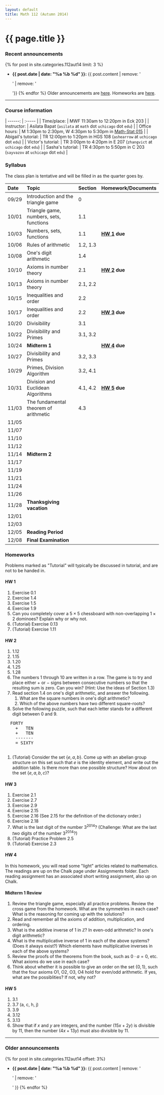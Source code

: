 ```yaml
---
layout: default
title: Math 112 (Autumn 2014)
---
```


# {{ page.title }}

### Recent announcements
{% for post in site.categories.112aut14 limit: 3 %}
* **{{ post.date | date: "%a %b %d" }}:** {{ post.content | remove: '<p>' | remove: '</p>'}}
{% endfor %}
Older announcements are [here](#older-announcements). Homeworks are [here](#homeworks).

----

### Course information

<div class="infotable">

| ------:             | :-----                                                                |
| Time/place:         | MWF 11:30am to 12:20pm in Eck 203                                     |
| Instructor:         | Asilata Bapat (`asilata` at `math` dot `uchicago` dot `edu`)          |
| Office hours:       | M 1:30pm to 2:30pm, W 4:30pm to 5:30pm in [Math-Stat 015][ms]         |
| Abigail's tutorial: | TR 12:00pm to 1:20pm in HGS 108 (`ashearrow` at `uchicago` dot `edu`) |
| Victor's tutorial:  | TR 3:00pm to 4:20pm in E 207 (`zhangvict` at `uchicago` dot `edu`)    |
| Sasha's tutorial:   | TR 4:30pm to 5:50pm in C 203 (`sayvazov` at `uchicago` dot `edu`)     |

[ms]: https://maps.uchicago.edu/?location=Math-Stat+Building

</div>

### Syllabus
The class plan is tentative and will be filled in as the quarter goes by. 

<div class="classplan">

| Date  | Topic                                   |  Section | Homework/Documents    |
| :---  | :---                                    |     :--- | :---                  |
| 09/29 | Introduction and the triangle game      |        0 |                       |
| 10/01 | Triangle game, numbers, sets, functions |      1.1 |                       |
| 10/03 | Numbers, sets, functions                |      1.1 | **[HW 1](#hw-1) due** |
| 10/06 | Rules of arithmetic                     | 1.2, 1.3 |                       |
| 10/08 | One's digit arithmetic                  |      1.4 |                       |
| 10/10 | Axioms in number theory                 |      2.1 | **[HW 2](#hw-2) due** |
| 10/13 | Axioms in number theory                 | 2.1, 2.2 |                       |
| 10/15 | Inequalities and order                  |      2.2 |                       |
| 10/17 | Inequalities and order                  |      2.2 | **[HW 3](#hw-3) due** |
| 10/20 | Divisibility                            |      3.1 |                       |
| 10/22 | Divisibility and Primes                 | 3.1, 3.2 |                       |
| 10/24 | **Midterm 1**                           |          | **[HW 4](#hw-4) due** |
| 10/27 | Divisibility and Primes                 | 3.2, 3.3 |                       |
| 10/29 | Primes, Division Algorithm              | 3.2, 4.1 |                       |
| 10/31 | Division and Euclidean Algorithms       | 4.1, 4.2 | **[HW 5](#hw-5) due** |
| 11/03 | The fundamental theorem of arithmetic   |      4.3 |                       |
| 11/05 |                                         |          |                       |
| 11/07 |                                         |          |                       |
| 11/10 |                                         |          |                       |
| 11/12 |                                         |          |                       |
| 11/14 | **Midterm 2**                           |          |                       |
| 11/17 |                                         |          |                       |
| 11/19 |                                         |          |                       |
| 11/21 |                                         |          |                       |
| 11/24 |                                         |          |                       |
| 11/26 |                                         |          |                       |
| 11/28 | **Thanksgiving vacation**               |          |                       |
| 12/01 |                                         |          |                       |
| 12/03 |                                         |          |                       |
| 12/05 | **Reading Period**                      |          |                       |
| 12/08 | **Final Examination**                   |          |                       |

</div>

### Homeworks
Problems marked as "Tutorial" will typically be discussed in tutorial, and are not to be handed in.

#### HW 1
1. Exercise 0.1
1. Exercise 1.4
1. Exercise 1.5
1. Exercise 1.9
1. Can you completely cover a $5\times 5$ chessboard with non-overlapping $1\times 2$ dominoes? Explain why or why not.
1. (Tutorial) Exercise 0.13
1. (Tutorial) Exercise 1.11

#### HW 2
1. 1.12
1. 1.15
1. 1.20
1. 1.25
1. 1.28
1. The numbers 1 through 10 are written in a row. The game is to try and place either $+$ or $-$ signs between consecutive numbers so that the resulting sum is zero. Can you win? (Hint: Use the ideas of Section 1.3)
1. Read section 1.4 on one's digit arithmetic, and answer the following.
    1. What are the square numbers in one's digit arithmetic?
    1. Which of the above numbers have two different square-roots?
1. Solve the following puzzle, such that each letter stands for a different digit between 0 and 9.  
<pre>
  FORTY
    +   TEN
    +   TEN
    -------
    = SIXTY
    </pre>
1. (Tutorial) Consider the set $\{e, a, b\}$. Come up with an abelian group structure on this set such that $e$ is the identity element, and write out the addition table. Is there more than one possible structure? How about on the set $\{e, a, b, c\}$?

#### HW 3
1. Exercise 2.1
1. Exercise 2.7
1. Exercise 2.9
1. Exercise 2.15
1. Exercise 2.16 (See 2.15 for the definition of the dictionary order.)
1. Exercise 2.18
1. What is the last digit of the number $3^{2014}$? (Challenge: What are the last *two* digits of the number $3^{2014}$?)
1. (Tutorial) Practice Problem 2.5
1. (Tutorial) Exercise 2.3

#### HW 4
In this homework, you will read some "light" articles related to mathematics. The readings are up on the Chalk page under Assignments folder. Each reading assignment has an associated short writing assignment, also up on Chalk.

#### Midterm 1 Review
1. Review the triangle game, especially all practice problems. Review the cross game from the homework. What are the symmetries in each case? What is the reasoning for coming up with the solutions?
1. Read and remember all the axioms of addition, multiplication, and ordering.
1. What is the additive inverse of $1$ in $\mathbb{Z}$? In even-odd arithmetic? In one's digit arithmetic?
1. What is the multiplicative inverse of $1$ in each of the above systems? (Does it always exist?) Which elements have multiplicative inverses in each of the above systems?
1. Review the proofs of the theorems from the book, such as $0\cdot a = 0$, etc. What axioms do we use in each case?
1. Think about whether it is possible to give an order on the set $\{0, 1\}$, such that the four axioms O1, O2, O3, O4 hold for even/odd arithmetic. If yes, what are the possiblities? If not, why not?

#### HW 5
1. 3.1
1. 3.7 (a, c, h, j)
1. 3.9
1. 3.12
1. 3.13
1. Show that if $x$ and $y$ are integers, and the number $(15x + 2y)$ is divisible by $11$, then the number $(4x + 13y)$ must also divisible by 11.


----
### Older announcements
{% for post in site.categories.112aut14 offset: 3%}
* **{{ post.date | date: "%a %b %d" }}:** {{ post.content | remove: '<p>' | remove: '</p>' }}
{% endfor %}
